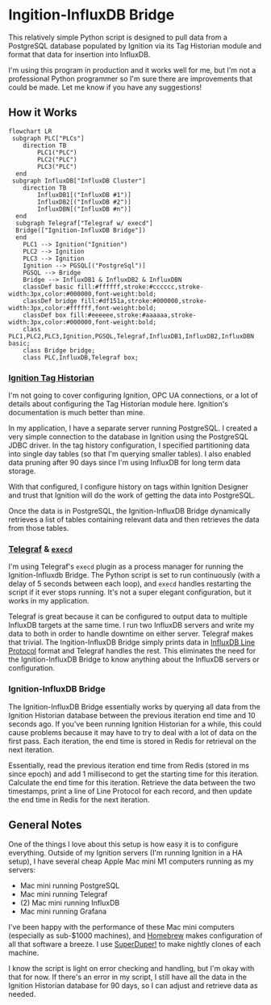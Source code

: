 # Ingition-InfluxDB Bridge

This relatively simple Python script is designed to pull data from a PostgreSQL database populated by Ignition via its Tag Historian module and format that data for insertion into InfluxDB.

I'm using this program in production and it works well for me, but I'm not a professional Python programmer so I'm sure there are improvements that could be made. Let me know if you have any suggestions!

## How it Works

```mermaid
flowchart LR
 subgraph PLC["PLCs"]
    direction TB
        PLC1("PLC")
        PLC2("PLC")
        PLC3("PLC")
  end
 subgraph InfluxDB["InfluxDB Cluster"]
    direction TB
        InfluxDB1[("InfluxDB #1")]
        InfluxDB2[("InfluxDB #2")]
        InfluxDBN[("InfluxDB #n")]
  end
  subgraph Telegraf["Telegraf w/ execd"]
  Bridge(["Ignition-InfluxDB Bridge"])
  end
    PLC1 --> Ignition("Ignition")
    PLC2 --> Ignition
    PLC3 --> Ignition
    Ignition --> PGSQL[("PostgreSql")]
    PGSQL --> Bridge
    Bridge --> InfluxDB1 & InfluxDB2 & InfluxDBN
    classDef basic fill:#ffffff,stroke:#cccccc,stroke-width:3px,color:#000000,font-weight:bold;
    classDef bridge fill:#df151a,stroke:#000000,stroke-width:3px,color:#ffffff,font-weight:bold;
    classDef box fill:#eeeeee,stroke:#aaaaaa,stroke-width:3px,color:#000000,font-weight:bold;
    class PLC1,PLC2,PLC3,Ignition,PGSQL,Telegraf,InfluxDB1,InfluxDB2,InfluxDBN basic;
    class Bridge bridge;
    class PLC,InfluxDB,Telegraf box;
```

### [Ignition Tag Historian](https://inductiveautomation.com/ignition/modules/tag-historian)

I'm not going to cover configuring Ignition, OPC UA connections, or a lot of details about configuring the Tag Historian module here. Ignition's documentation is much better than mine.

In my application, I have a separate server running PostgreSQL. I created a very simple connection to the database in Ignition using the PostgreSQL JDBC driver. In the tag history configuration, I specified partitioning data into single day tables (so that I'm querying smaller tables). I also enabled data pruning after 90 days since I'm using InfluxDB for long term data storage.

With that configured, I configure history on tags within Ignition Designer and trust that Ignition will do the work of getting the data into PostgreSQL.

Once the data is in PostgreSQL, the Ignition-InfluxDB Bridge dynamically retrieves a list of tables containing relevant data and then retrieves the data from those tables.

### [Telegraf](https://www.influxdata.com/time-series-platform/telegraf/) & [`execd`](https://github.com/influxdata/telegraf/blob/master/plugins/inputs/execd/README.md)

I'm using Telegraf's `execd` plugin as a process manager for running the Ignition-Influxdb Bridge. The Python script is set to run continuously (with a delay of 5 seconds between each loop), and `execd` handles restarting the script if it ever stops running. It's not a super elegant configuration, but it works in my application.

Telegraf is great because it can be configured to output data to multiple InfluxDB targets at the same time. I run two InfluxDB servers and write my data to both in order to handle downtime on either server. Telegraf makes that trivial. The Ingition-InfluxDB Bridge simply prints data in [InfluxDB Line Protocol](https://docs.influxdata.com/influxdb/v2/reference/syntax/line-protocol/) format and Telegraf handles the rest. This eliminates the need for the Ignition-InfluxDB Bridge to know anything about the InfluxDB servers or configuration.


### Ignition-InfluxDB Bridge

The Ignition-InfluxDB Bridge essentially works by querying all data from the Ignition Historian database between the previous iteration end time and 10 seconds ago. If you've been running Ignition Historian for a while, this could cause problems because it may have to try to deal with a lot of data on the first pass. Each iteration, the end time is stored in Redis for retrieval on the next iteration.

Essentially, read the previous iteration end time from Redis (stored in ms since epoch) and add 1 millisecond to get the starting time for this iteration. Calculate the end time for this iteration. Retrieve the data between the two timestamps, print a line of Line Protocol for each record, and then update the end time in Redis for the next iteration.

## General Notes

One of the things I love about this setup is how easy it is to configure everything. Outside of my Ignition servers (I'm running Ignition in a HA setup), I have several cheap Apple Mac mini M1 computers running as my servers:

  - Mac mini running PostgreSQL
  - Mac mini running Telegraf
  - (2) Mac mini running InfluxDB
  - Mac mini running Grafana

I've been happy with the performance of these Mac mini computers (especially as sub-$1000 machines), and [Homebrew](https://brew.sh) makes configuration of all that software a breeze. I use [SuperDuper!](https://www.shirt-pocket.com/SuperDuper/SuperDuperDescription.html) to make nightly clones of each machine.

I know the script is light on error checking and handling, but I'm okay with that for now. If there's an error in my script, I still have all the data in the Ignition Historian database for 90 days, so I can adjust and retrieve data as needed.